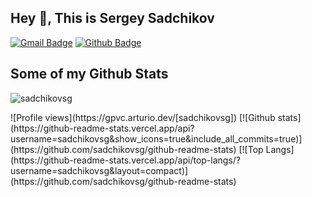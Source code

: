 ## Hey 👋, This is Sergey Sadchikov
[![Gmail Badge](https://img.shields.io/badge/-sadchikovsg@gmail.com-c14438?style=flat&logo=Gmail&logoColor=white&link=mailto:sadchikovsg@gmail.com)](mailto:sadchikovsg@gmail.com) [![Github Badge](https://img.shields.io/badge/-sadchikovsg-grey?style=flat&logo=github&logoColor=white&link=https://github.com/sadchikovsg/)](https://www.github.com/sadchikovsg/) 
## Some of my Github Stats
<p align=left> <img src=https://komarev.com/ghpvc/?username=sadchikovsg alt=sadchikovsg /> </p>
![Profile views](https://gpvc.arturio.dev/[sadchikovsg])
[![Github stats](https://github-readme-stats.vercel.app/api?username=sadchikovsg&show_icons=true&include_all_commits=true)](https://github.com/sadchikovsg/github-readme-stats)
[![Top Langs](https://github-readme-stats.vercel.app/api/top-langs/?username=sadchikovsg&layout=compact)](https://github.com/sadchikovsg/github-readme-stats)

